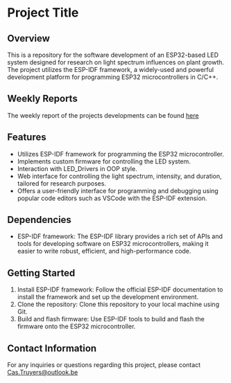 # Project Title

## Overview

This is a repository for the software development of an ESP32-based LED system designed for research on light spectrum influences on plant growth. The project utilizes the ESP-IDF framework, a widely-used and powerful development platform for programming ESP32 microcontrollers in C/C++.

## Weekly Reports

The weekly report of the projects developments can be found [here](./docs/weeklyReport.md)

## Features

- Utilizes ESP-IDF framework for programming the ESP32 microcontroller.
- Implements custom firmware for controlling the LED system.
- Interaction with LED_Drivers in OOP style.
- Web interface for controlling the light spectrum, intensity, and duration, tailored for research purposes.
- Offers a user-friendly interface for programming and debugging using popular code editors such as VSCode with the ESP-IDF extension.

## Dependencies

- ESP-IDF framework: The ESP-IDF library provides a rich set of APIs and tools for developing software on ESP32 microcontrollers, making it easier to write robust, efficient, and high-performance code.

## Getting Started

1. Install ESP-IDF framework: Follow the official ESP-IDF documentation to install the framework and set up the development environment.
2. Clone the repository: Clone this repository to your local machine using Git.
3. Build and flash firmware: Use ESP-IDF tools to build and flash the firmware onto the ESP32 microcontroller.

## Contact Information

For any inquiries or questions regarding this project, please contact Cas.Truyers@outlook.be
